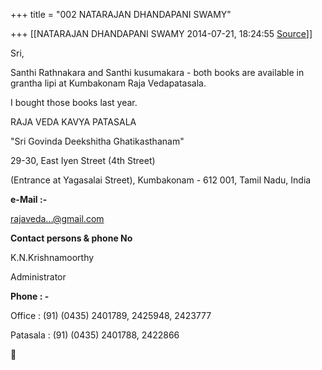 +++
title = "002 NATARAJAN DHANDAPANI SWAMY"

+++
[[NATARAJAN DHANDAPANI SWAMY	2014-07-21, 18:24:55 [Source](https://groups.google.com/g/samskrita/c/eqpbz3VJDa0)]]



Sri,

Santhi Rathnakara and Santhi kusumakara - both books are available in grantha lipi at Kumbakonam Raja Vedapatasala.

  

I bought those books last year.

  

RAJA VEDA KAVYA PATASALA

"Sri Govinda Deekshitha Ghatikasthanam"

29-30, East Iyen Street (4th Street)

(Entrance at Yagasalai Street), Kumbakonam - 612 001, Tamil Nadu, India

**e-Mail :-**

[rajaveda...@gmail.com]()

  

  

**Contact persons & phone No**

K.N.Krishnamoorthy

Administrator

  

**Phone : -**

Office : (91) (0435) 2401789, 2425948, 2423777

Patasala : (91) (0435) 2401788, 2422866 

  

  



